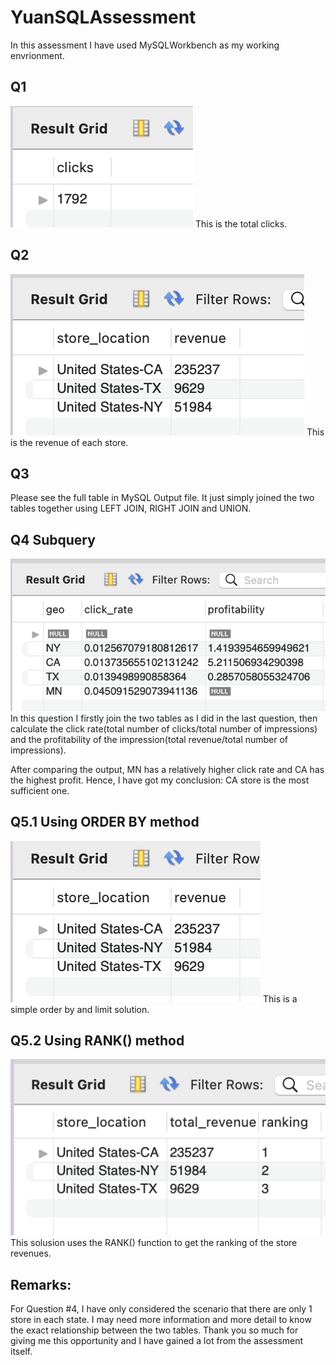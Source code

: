 # YuanSQLAssessment
In this assessment I have used MySQLWorkbench as my working envrionment.

## Q1
![Image text](https://github.com/YuanMichelleLiu/YuanSQLAssessment/blob/main/MySQL%20Output/Q1.png)
This is the total clicks.

## Q2
![Image text](https://github.com/YuanMichelleLiu/YuanSQLAssessment/blob/main/MySQL%20Output/Q2.png)
This is the revenue of each store.

## Q3
Please see the full table in MySQL Output file.
It just simply joined the two tables together using LEFT JOIN, RIGHT JOIN and UNION.

## Q4 Subquery
![Image text](https://github.com/YuanMichelleLiu/YuanSQLAssessment/blob/main/MySQL%20Output/Q4.png)
In this question I firstly join the two tables as I did in the last question, then calculate the click rate(total number of clicks/total number of impressions) and the profitability of the impression(total revenue/total number of impressions).

After comparing the output, MN has a relatively higher click rate and CA has the highest profit. Hence, I have got my conclusion: CA store is the most sufficient one.

## Q5.1 Using ORDER BY method
![Image text](https://github.com/YuanMichelleLiu/YuanSQLAssessment/blob/main/MySQL%20Output/Q5.1.png)
This is a simple order by and limit solution.

## Q5.2 Using RANK() method
![Image text](https://github.com/YuanMichelleLiu/YuanSQLAssessment/blob/main/MySQL%20Output/Q5.2.png)
This solusion uses the RANK() function to get the ranking of the store revenues.

## Remarks:
For Question #4, I have only considered the scenario that there are only 1 store in each state. I may need more information and more detail to know the exact relationship between the two tables.
Thank you so much for giving me this opportunity and I have gained a lot from the assessment itself.
